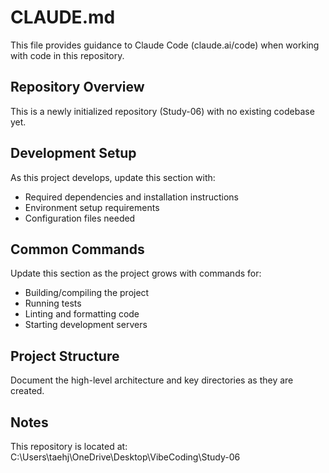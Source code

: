 # CLAUDE.md

This file provides guidance to Claude Code (claude.ai/code) when working with code in this repository.

## Repository Overview

This is a newly initialized repository (Study-06) with no existing codebase yet.

## Development Setup

As this project develops, update this section with:
- Required dependencies and installation instructions
- Environment setup requirements
- Configuration files needed

## Common Commands

Update this section as the project grows with commands for:
- Building/compiling the project
- Running tests
- Linting and formatting code
- Starting development servers

## Project Structure

Document the high-level architecture and key directories as they are created.

## Notes

This repository is located at: C:\Users\taehj\OneDrive\Desktop\VibeCoding\Study-06